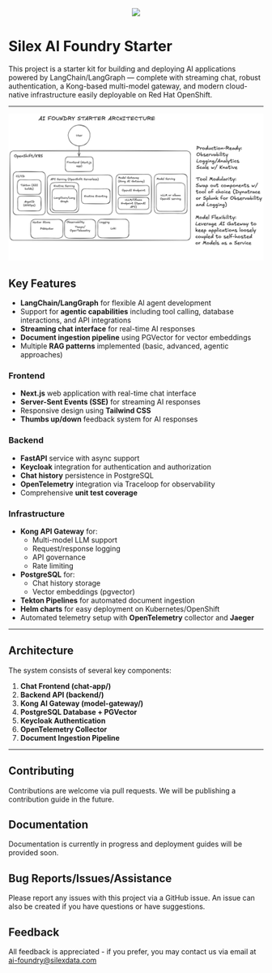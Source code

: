 <p align="center" width="100%">
  <img width="33%" src="https://www.silexdata.com/wp-content/uploads/2023/07/SILEX-LOGOS.png"> 
</p>

# Silex AI Foundry Starter

This project is a starter kit for building and deploying AI applications powered by LangChain/LangGraph — complete with streaming chat, robust authentication, a Kong-based multi-model gateway, and modern cloud-native infrastructure easily deployable on Red Hat OpenShift.

---

<p align="center" width="100%">
  <img src="https://github.com/silexdatateam/ai-foundry-starter/blob/main/docs/architecture.png?raw=true">
</p>

## Key Features

- **LangChain/LangGraph** for flexible AI agent development  
- Support for **agentic capabilities** including tool calling, database interactions, and API integrations  
- **Streaming chat interface** for real-time AI responses  
- **Document ingestion pipeline** using PGVector for vector embeddings  
- Multiple **RAG patterns** implemented (basic, advanced, agentic approaches)

### Frontend
- **Next.js** web application with real-time chat interface  
- **Server-Sent Events (SSE)** for streaming AI responses  
- Responsive design using **Tailwind CSS**  
- **Thumbs up/down** feedback system for AI responses

### Backend
- **FastAPI** service with async support  
- **Keycloak** integration for authentication and authorization  
- **Chat history** persistence in PostgreSQL  
- **OpenTelemetry** integration via Traceloop for observability  
- Comprehensive **unit test coverage**

### Infrastructure
- **Kong API Gateway** for:
  - Multi-model LLM support  
  - Request/response logging  
  - API governance  
  - Rate limiting  
- **PostgreSQL** for:
  - Chat history storage  
  - Vector embeddings (pgvector)  
- **Tekton Pipelines** for automated document ingestion  
- **Helm charts** for easy deployment on Kubernetes/OpenShift  
- Automated telemetry setup with **OpenTelemetry** collector and **Jaeger**

---

## Architecture

The system consists of several key components:

1. **Chat Frontend (chat-app/)**  
2. **Backend API (backend/)**  
3. **Kong AI Gateway (model-gateway/)**  
4. **PostgreSQL Database + PGVector**  
5. **Keycloak Authentication**  
6. **OpenTelemetry Collector**  
7. **Document Ingestion Pipeline**

---

## Contributing

Contributions are welcome via pull requests. We will be publishing a contribution guide in the future.

## Documentation

Documentation is currently in progress and deployment guides will be provided soon.

## Bug Reports/Issues/Assistance

Please report any issues with this project via a GitHub issue. An issue can also be created if you have questions or have suggestions. 

## Feedback

All feedback is appreciated - if you prefer, you may contact us via email at [ai-foundry@silexdata.com](mailto:ai-foundry@silexdata.com)
